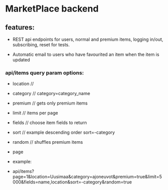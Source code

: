 # MarketPlace backend

## features:

- REST api endpoints for users, normal and premium items, logging in/out, subscribing, reset for tests.

- Automatic email to users who have favourited an item when the item is updated

### api/items query param options:

- location //
- category // category=category_name
- premium // gets only premium items
- limit // items per page
- fields // choose item fields to return
- sort // example descending order sort=-category
- random // shuffles premium items
- page

- example:
- api/items?page=1&location=Uusimaa&category=ajoneuvot&premium=true&limit=5000&fields=name,location&sort=-category&random=true
